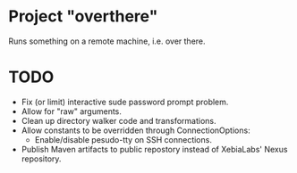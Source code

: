 # Project "overthere"
Runs something on a remote machine, i.e. over there.

# TODO
* Fix (or limit) interactive sude password prompt problem.
* Allow for "raw" arguments.
* Clean up directory walker code and transformations.
* Allow constants to be overridden through ConnectionOptions:
  - Enable/disable pesudo-tty on SSH connections.
* Publish Maven artifacts to public repostory instead of XebiaLabs' Nexus repository.
